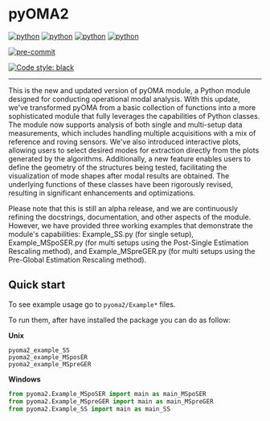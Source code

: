 # pyOMA2

[![python](https://img.shields.io/badge/Python-3.8-3776AB.svg?style=flat&logo=python&logoColor=white)](https://www.python.org)
[![python](https://img.shields.io/badge/Python-3.9-3776AB.svg?style=flat&logo=python&logoColor=white)](https://www.python.org)
[![python](https://img.shields.io/badge/Python-3.10-3776AB.svg?style=flat&logo=python&logoColor=white)](https://www.python.org)
[![python](https://img.shields.io/badge/Python-3.11-3776AB.svg?style=flat&logo=python&logoColor=white)](https://www.python.org)

[![pre-commit](https://img.shields.io/badge/pre--commit-enabled-brightgreen?logo=pre-commit&logoColor=white)](https://github.com/pre-commit/pre-commit)

[![Code style: black](https://img.shields.io/badge/code%20style-black-000000.svg)](https://github.com/psf/black)

_______________________

This is the new and updated version of pyOMA module, a Python module designed for conducting operational modal analysis. With this update, we've transformed pyOMA from a basic collection of functions into a more sophisticated module that fully leverages the capabilities of Python classes. The module now supports analysis of both single and multi-setup data measurements, which includes handling multiple acquisitions with a mix of reference and roving sensors. We've also introduced interactive plots, allowing users to select desired modes for extraction directly from the plots generated by the algorithms. Additionally, a new feature enables users to define the geometry of the structures being tested, facilitating the visualization of mode shapes after modal results are obtained. The underlying functions of these classes have been rigorously revised, resulting in significant enhancements and optimizations.

Please note that this is still an alpha release, and we are continuously refining the docstrings, documentation, and other aspects of the module. However, we have provided three working examples that demonstrate the module's capabilities: Example_SS.py (for single setup), Example_MSpoSER.py (for multi setups using the Post-Single Estimation Rescaling method), and Example_MSpreGER.py (for multi setups using the Pre-Global Estimation Rescaling method).

## Quick start

To see example usage go to `pyoma2/Example*` files.

To run them, after have installed the package you can do as follow:

**Unix**

```shell
pyoma2_example_SS
pyoma2_example_MSposER
pyoma2_example_MSpreGER
```

**Windows**

```python
from pyoma2.Example_MSpoSER import main as main_MSpoSER
from pyoma2.Example_MSpreGER import main as main_MSpreGER
from pyoma2.Example_SS import main as main_SS
